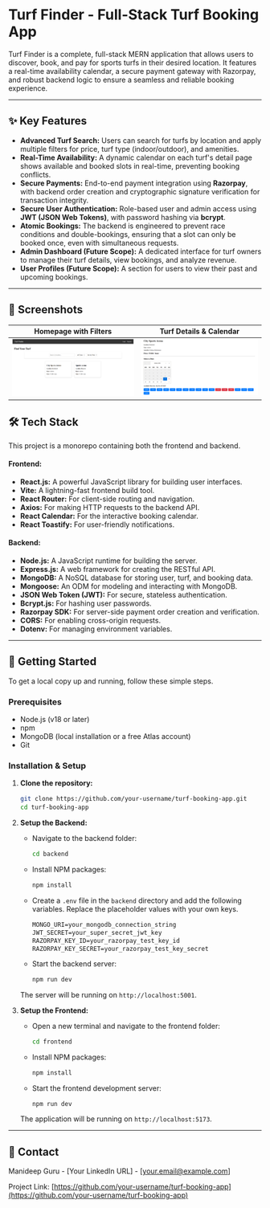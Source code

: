 # Turf Finder - Full-Stack Turf Booking App


Turf Finder is a complete, full-stack MERN application that allows users to discover, book, and pay for sports turfs in their desired location. It features a real-time availability calendar, a secure payment gateway with Razorpay, and robust backend logic to ensure a seamless and reliable booking experience.

---

## ✨ Key Features

*   **Advanced Turf Search:** Users can search for turfs by location and apply multiple filters for price, turf type (indoor/outdoor), and amenities.
*   **Real-Time Availability:** A dynamic calendar on each turf's detail page shows available and booked slots in real-time, preventing booking conflicts.
*   **Secure Payments:** End-to-end payment integration using **Razorpay**, with backend order creation and cryptographic signature verification for transaction integrity.
*   **Secure User Authentication:** Role-based user and admin access using **JWT (JSON Web Tokens)**, with password hashing via **bcrypt**.
*   **Atomic Bookings:** The backend is engineered to prevent race conditions and double-bookings, ensuring that a slot can only be booked once, even with simultaneous requests.
*   **Admin Dashboard (Future Scope):** A dedicated interface for turf owners to manage their turf details, view bookings, and analyze revenue.
*   **User Profiles (Future Scope):** A section for users to view their past and upcoming bookings.

---
## 📸 Screenshots

| Homepage with Filters | Turf Details & Calendar |
| :------------------: | :-------------------: |
| ![Homepage](https://github.com/manideepguru/Turf-Booking-App/blob/main/screenshots/Homepage.png?raw=true) | ![Details Page](https://github.com/manideepguru/Turf-Booking-App/blob/main/screenshots/Turf_details.png?raw=true) |
## 🛠️ Tech Stack

This project is a monorepo containing both the frontend and backend.

#### **Frontend:**

*   **React.js:** A powerful JavaScript library for building user interfaces.
*   **Vite:** A lightning-fast frontend build tool.
*   **React Router:** For client-side routing and navigation.
*   **Axios:** For making HTTP requests to the backend API.
*   **React Calendar:** For the interactive booking calendar.
*   **React Toastify:** For user-friendly notifications.

#### **Backend:**

*   **Node.js:** A JavaScript runtime for building the server.
*   **Express.js:** A web framework for creating the RESTful API.
*   **MongoDB:** A NoSQL database for storing user, turf, and booking data.
*   **Mongoose:** An ODM for modeling and interacting with MongoDB.
*   **JSON Web Token (JWT):** For secure, stateless authentication.
*   **Bcrypt.js:** For hashing user passwords.
*   **Razorpay SDK:** For server-side payment order creation and verification.
*   **CORS:** For enabling cross-origin requests.
*   **Dotenv:** For managing environment variables.

---

## 🚀 Getting Started

To get a local copy up and running, follow these simple steps.

### **Prerequisites**

*   Node.js (v18 or later)
*   npm
*   MongoDB (local installation or a free Atlas account)
*   Git

### **Installation & Setup**

1.  **Clone the repository:**
    ```sh
    git clone https://github.com/your-username/turf-booking-app.git
    cd turf-booking-app
    ```

2.  **Setup the Backend:**
    *   Navigate to the backend folder:
        ```sh
        cd backend
        ```
    *   Install NPM packages:
        ```sh
        npm install
        ```
    *   Create a `.env` file in the `backend` directory and add the following variables. Replace the placeholder values with your own keys.
        ```
        MONGO_URI=your_mongodb_connection_string
        JWT_SECRET=your_super_secret_jwt_key
        RAZORPAY_KEY_ID=your_razorpay_test_key_id
        RAZORPAY_KEY_SECRET=your_razorpay_test_key_secret
        ```
    *   Start the backend server:
        ```sh
        npm run dev
        ```
    The server will be running on `http://localhost:5001`.

3.  **Setup the Frontend:**
    *   Open a new terminal and navigate to the frontend folder:
        ```sh
        cd frontend
        ```
    *   Install NPM packages:
        ```sh
        npm install
        ```
    *   Start the frontend development server:
        ```sh
        npm run dev
        ```
    The application will be running on `http://localhost:5173`.

---

## 👤 Contact

Manideep Guru - [Your LinkedIn URL] - [your.email@example.com]

Project Link: [https://github.com/your-username/turf-booking-app](https://github.com/your-username/turf-booking-app)
